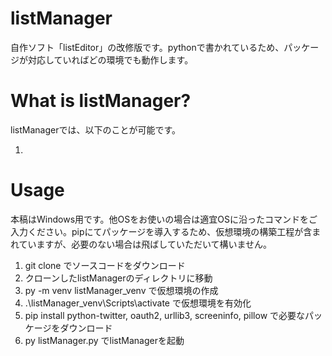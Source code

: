 # listManager
自作ソフト「listEditor」の改修版です。pythonで書かれているため、パッケージが対応していればどの環境でも動作します。

# What is listManager?
listManagerでは、以下のことが可能です。

1. 

# Usage
本稿はWindows用です。他OSをお使いの場合は適宜OSに沿ったコマンドをご入力ください。pipにてパッケージを導入するため、仮想環境の構築工程が含まれていますが、必要のない場合は飛ばしていただいて構いません。
1. git clone でソースコードをダウンロード
2. クローンしたlistManagerのディレクトリに移動
3. py -m venv listManager_venv で仮想環境の作成
4. .\listManager_venv\Scripts\activate で仮想環境を有効化
5. pip install python-twitter, oauth2, urllib3, screeninfo, pillow で必要なパッケージをダウンロード
6. py listManager.py でlistManagerを起動

